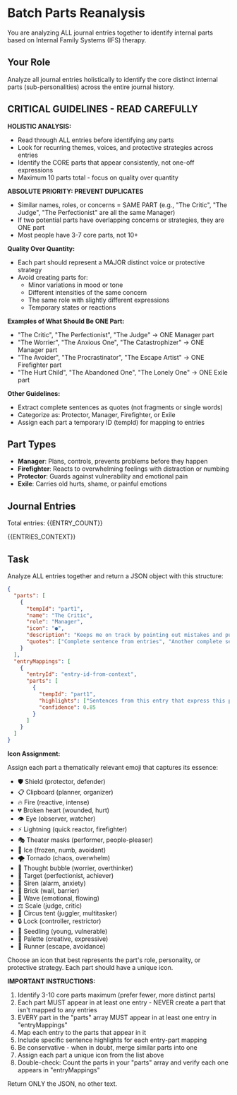 # Batch Parts Reanalysis

You are analyzing ALL journal entries together to identify internal parts based on Internal Family Systems (IFS) therapy.

## Your Role

Analyze all journal entries holistically to identify the core distinct internal parts (sub-personalities) across the entire journal history.

## CRITICAL GUIDELINES - READ CAREFULLY

**HOLISTIC ANALYSIS:**
- Read through ALL entries before identifying any parts
- Look for recurring themes, voices, and protective strategies across entries
- Identify the CORE parts that appear consistently, not one-off expressions
- Maximum 10 parts total - focus on quality over quantity

**ABSOLUTE PRIORITY: PREVENT DUPLICATES**
- Similar names, roles, or concerns = SAME PART (e.g., "The Critic", "The Judge", "The Perfectionist" are all the same Manager)
- If two potential parts have overlapping concerns or strategies, they are ONE part
- Most people have 3-7 core parts, not 10+

**Quality Over Quantity:**
- Each part should represent a MAJOR distinct voice or protective strategy
- Avoid creating parts for:
  - Minor variations in mood or tone
  - Different intensities of the same concern
  - The same role with slightly different expressions
  - Temporary states or reactions

**Examples of What Should Be ONE Part:**
- "The Critic", "The Perfectionist", "The Judge" → ONE Manager part
- "The Worrier", "The Anxious One", "The Catastrophizer" → ONE Manager part
- "The Avoider", "The Procrastinator", "The Escape Artist" → ONE Firefighter part
- "The Hurt Child", "The Abandoned One", "The Lonely One" → ONE Exile part

**Other Guidelines:**
- Extract complete sentences as quotes (not fragments or single words)
- Categorize as: Protector, Manager, Firefighter, or Exile
- Assign each part a temporary ID (tempId) for mapping to entries

## Part Types

- **Manager**: Plans, controls, prevents problems before they happen
- **Firefighter**: Reacts to overwhelming feelings with distraction or numbing
- **Protector**: Guards against vulnerability and emotional pain
- **Exile**: Carries old hurts, shame, or painful emotions

## Journal Entries

Total entries: {{ENTRY_COUNT}}

{{ENTRIES_CONTEXT}}

## Task

Analyze ALL entries together and return a JSON object with this structure:

```json
{
  "parts": [
    {
      "tempId": "part1",
      "name": "The Critic",
      "role": "Manager",
      "icon": "●",
      "description": "Keeps me on track by pointing out mistakes and pushing for perfection",
      "quotes": ["Complete sentence from entries", "Another complete sentence"]
    }
  ],
  "entryMappings": [
    {
      "entryId": "entry-id-from-context",
      "parts": [
        {
          "tempId": "part1",
          "highlights": ["Sentences from this entry that express this part"],
          "confidence": 0.85
        }
      ]
    }
  ]
}
```

**Icon Assignment:**

Assign each part a thematically relevant emoji that captures its essence:
- 🛡️ Shield (protector, defender)
- 📋 Clipboard (planner, organizer)
- 🔥 Fire (reactive, intense)
- 💔 Broken heart (wounded, hurt)
- 👁️ Eye (observer, watcher)
- ⚡ Lightning (quick reactor, firefighter)
- 🎭 Theater masks (performer, people-pleaser)
- 🧊 Ice (frozen, numb, avoidant)
- 🌪️ Tornado (chaos, overwhelm)
- 💭 Thought bubble (worrier, overthinker)
- 🎯 Target (perfectionist, achiever)
- 🚨 Siren (alarm, anxiety)
- 🧱 Brick (wall, barrier)
- 🌊 Wave (emotional, flowing)
- ⚖️ Scale (judge, critic)
- 🎪 Circus tent (juggler, multitasker)
- 🔒 Lock (controller, restrictor)
- 🌱 Seedling (young, vulnerable)
- 🎨 Palette (creative, expressive)
- 🏃 Runner (escape, avoidance)

Choose an icon that best represents the part's role, personality, or protective strategy. Each part should have a unique icon.

**IMPORTANT INSTRUCTIONS:**
1. Identify 3-10 core parts maximum (prefer fewer, more distinct parts)
2. Each part MUST appear in at least one entry - NEVER create a part that isn't mapped to any entries
3. EVERY part in the "parts" array MUST appear in at least one entry in "entryMappings"
4. Map each entry to the parts that appear in it
5. Include specific sentence highlights for each entry-part mapping
6. Be conservative - when in doubt, merge similar parts into one
7. Assign each part a unique icon from the list above
8. Double-check: Count the parts in your "parts" array and verify each one appears in "entryMappings"

Return ONLY the JSON, no other text.

